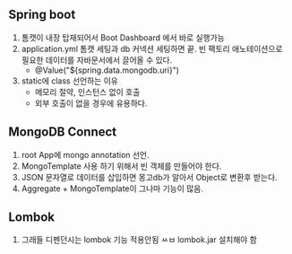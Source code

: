 ## Spring boot

1. 톰캣이 내장 탑재되어서 Boot Dashboard 에서 바로 실행가능
2. application.yml 톰캣 세팅과 db 커넥션 세팅하면 끝.
   빈 팩토리 애노테이션으로 필요한 데이터를 자바문서에서 끌어올 수 있다.
   - @Value("${spring.data.mongodb.uri}")
3. static에 class 선언하는 이유
   - 메모리 절약, 인스턴스 없이 호출
   - 외부 호출이 없을 경우에 유용하다.

## MongoDB Connect

1. root App에 mongo annotation 선언.
2. MongoTemplate 사용 하기 위해서 빈 객체를 만들어야 한다.
3. JSON 문자열로 데이터를 삽입하면 몽고db가 알아서 Object로 변환후 받는다.
4. Aggregate + MongoTemplate이 그나마 기능이 많음.

## Lombok

1. 그래들 디펜던시는 lombok 기능 적용안됨 ㅆㅂ lombok.jar 설치해야 함
